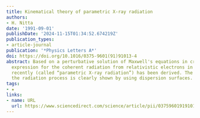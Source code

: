 ```yaml
---
title: Kinematical theory of parametric X-ray radiation
authors:
- H. Nitta
date: '1991-09-01'
publishDate: '2024-11-15T01:34:52.674219Z'
publication_types:
- article-journal
publication: '*Physics Letters A*'
doi: https://doi.org/10.1016/0375-9601(91)91013-4
abstract: Based on a perturbative solution of Maxwell's equations in crystal, an analytic
  expression for the coherent radiation from relativistic electrons in a crystal observed
  recently (called “parametric X-ray radiation”) has been derived. The mechanism of
  the radiation process is clearly shown by using dispersion surfaces.
tags:
- ★
links:
- name: URL
  url: https://www.sciencedirect.com/science/article/pii/0375960191910134
---
```

